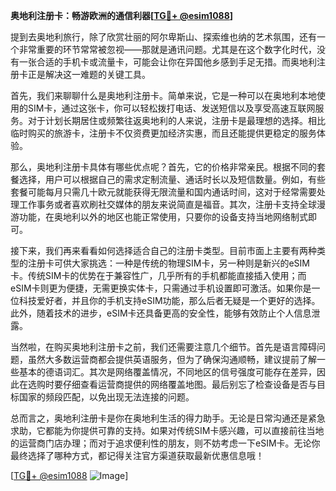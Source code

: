 **奥地利注册卡：畅游欧洲的通信利器[[TG💪+ @esim1088](https://t.me/s/esim1088)]**

提到去奥地利旅行，除了欣赏壮丽的阿尔卑斯山、探索维也纳的艺术氛围，还有一个非常重要的环节常常被忽视——那就是通讯问题。尤其是在这个数字化时代，没有一张合适的手机卡或流量卡，可能会让你在异国他乡感到手足无措。而奥地利注册卡正是解决这一难题的关键工具。

首先，我们来聊聊什么是奥地利注册卡。简单来说，它是一种可以在奥地利本地使用的SIM卡，通过这张卡，你可以轻松拨打电话、发送短信以及享受高速互联网服务。对于计划长期居住或频繁往返奥地利的人来说，注册卡是最理想的选择。相比临时购买的旅游卡，注册卡不仅资费更加经济实惠，而且还能提供更稳定的服务体验。

那么，奥地利注册卡具体有哪些优点呢？首先，它的价格非常亲民。根据不同的套餐选择，用户可以根据自己的需求定制流量、通话时长以及短信数量。例如，有些套餐可能每月只需几十欧元就能获得无限流量和国内通话时间，这对于经常需要处理工作事务或者喜欢刷社交媒体的朋友来说简直是福音。其次，注册卡支持全球漫游功能，在奥地利以外的地区也能正常使用，只要你的设备支持当地网络制式即可。

接下来，我们再来看看如何选择适合自己的注册卡类型。目前市面上主要有两种类型的注册卡可供大家挑选：一种是传统的物理SIM卡，另一种则是新兴的eSIM卡。传统SIM卡的优势在于兼容性广，几乎所有的手机都能直接插入使用；而eSIM卡则更为便捷，无需更换实体卡，只需通过手机设置即可激活。如果你是一位科技爱好者，并且你的手机支持eSIM功能，那么后者无疑是一个更好的选择。此外，随着技术的进步，eSIM卡还具备更高的安全性，能够有效防止个人信息泄露。

当然啦，在购买奥地利注册卡之前，我们还需要注意几个细节。首先是语言障碍问题，虽然大多数运营商都会提供英语服务，但为了确保沟通顺畅，建议提前了解一些基本的德语词汇。其次是网络覆盖情况，不同地区的信号强度可能存在差异，因此在选购时要仔细查看运营商提供的网络覆盖地图。最后别忘了检查设备是否与目标国家的频段匹配，以免出现无法连接的问题。

总而言之，奥地利注册卡是你在奥地利生活的得力助手。无论是日常沟通还是紧急求助，它都能为你提供可靠的支持。如果对传统SIM卡感兴趣，可以直接前往当地的运营商门店办理；而对于追求便利性的朋友，则不妨考虑一下eSIM卡。无论你最终选择了哪种方式，都记得关注官方渠道获取最新优惠信息哦！

[[TG💪+ @esim1088](https://t.me/s/esim1088) ![Image](https://i.postimg.cc/4NQfJmqS/Snipaste-2025-05-13-00-14-12.png)]